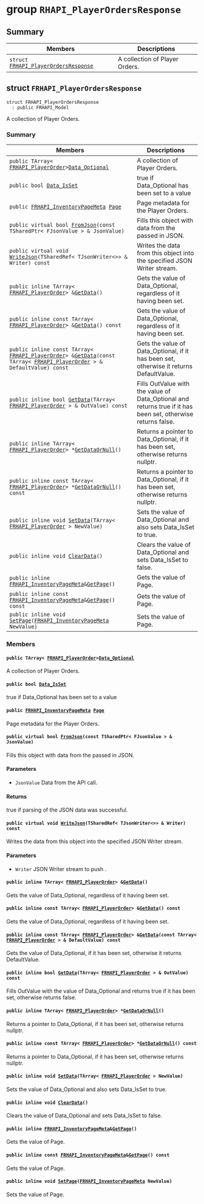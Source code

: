 # group `RHAPI_PlayerOrdersResponse` <a id="group__RHAPI__PlayerOrdersResponse"></a>

## Summary

 Members                        | Descriptions                                
--------------------------------|---------------------------------------------
`struct `[`FRHAPI_PlayerOrdersResponse`](#structFRHAPI__PlayerOrdersResponse) | A collection of Player Orders.

## struct `FRHAPI_PlayerOrdersResponse` <a id="structFRHAPI__PlayerOrdersResponse"></a>

```
struct FRHAPI_PlayerOrdersResponse
  : public FRHAPI_Model
```

A collection of Player Orders.

### Summary

 Members                        | Descriptions                                
--------------------------------|---------------------------------------------
`public TArray< `[`FRHAPI_PlayerOrder`](RHAPI_PlayerOrder.md#structFRHAPI__PlayerOrder)` > `[`Data_Optional`](#structFRHAPI__PlayerOrdersResponse_1a9b5ab0f08df600c223c5be96df84401d) | A collection of Player Orders.
`public bool `[`Data_IsSet`](#structFRHAPI__PlayerOrdersResponse_1a53ee2928956e233c882bcc3352ae89ac) | true if Data_Optional has been set to a value
`public `[`FRHAPI_InventoryPageMeta`](RHAPI_InventoryPageMeta.md#structFRHAPI__InventoryPageMeta)` `[`Page`](#structFRHAPI__PlayerOrdersResponse_1a8a09919a81cb7fba37cf1166d9b60f2a) | Page metadata for the Player Orders.
`public virtual bool `[`FromJson`](#structFRHAPI__PlayerOrdersResponse_1a418f61fd5f024d525d0da70fc2d59a49)`(const TSharedPtr< FJsonValue > & JsonValue)` | Fills this object with data from the passed in JSON.
`public virtual void `[`WriteJson`](#structFRHAPI__PlayerOrdersResponse_1a8555587cb327c4845ebd18ab880527e5)`(TSharedRef< TJsonWriter<>> & Writer) const` | Writes the data from this object into the specified JSON Writer stream.
`public inline TArray< `[`FRHAPI_PlayerOrder`](RHAPI_PlayerOrder.md#structFRHAPI__PlayerOrder)` > & `[`GetData`](#structFRHAPI__PlayerOrdersResponse_1ad76e699d2da7462a33fe3366e3d6e6a6)`()` | Gets the value of Data_Optional, regardless of it having been set.
`public inline const TArray< `[`FRHAPI_PlayerOrder`](RHAPI_PlayerOrder.md#structFRHAPI__PlayerOrder)` > & `[`GetData`](#structFRHAPI__PlayerOrdersResponse_1aa0ce4977b6a8afa0b638726a94dcd3b0)`() const` | Gets the value of Data_Optional, regardless of it having been set.
`public inline const TArray< `[`FRHAPI_PlayerOrder`](RHAPI_PlayerOrder.md#structFRHAPI__PlayerOrder)` > & `[`GetData`](#structFRHAPI__PlayerOrdersResponse_1aaaee20124fe860f9661d8f2fe31f0727)`(const TArray< `[`FRHAPI_PlayerOrder`](RHAPI_PlayerOrder.md#structFRHAPI__PlayerOrder)` > & DefaultValue) const` | Gets the value of Data_Optional, if it has been set, otherwise it returns DefaultValue.
`public inline bool `[`GetData`](#structFRHAPI__PlayerOrdersResponse_1a90d4b437c35f15baf0d835b7cd43c4d5)`(TArray< `[`FRHAPI_PlayerOrder`](RHAPI_PlayerOrder.md#structFRHAPI__PlayerOrder)` > & OutValue) const` | Fills OutValue with the value of Data_Optional and returns true if it has been set, otherwise returns false.
`public inline TArray< `[`FRHAPI_PlayerOrder`](RHAPI_PlayerOrder.md#structFRHAPI__PlayerOrder)` > * `[`GetDataOrNull`](#structFRHAPI__PlayerOrdersResponse_1a02137244a73038499960c97d08e715dd)`()` | Returns a pointer to Data_Optional, if it has been set, otherwise returns nullptr.
`public inline const TArray< `[`FRHAPI_PlayerOrder`](RHAPI_PlayerOrder.md#structFRHAPI__PlayerOrder)` > * `[`GetDataOrNull`](#structFRHAPI__PlayerOrdersResponse_1aaa57c08fd59616f7d7f2a75d55f88436)`() const` | Returns a pointer to Data_Optional, if it has been set, otherwise returns nullptr.
`public inline void `[`SetData`](#structFRHAPI__PlayerOrdersResponse_1a0bdc148248e6ff73e014b9ad2f6beec9)`(TArray< `[`FRHAPI_PlayerOrder`](RHAPI_PlayerOrder.md#structFRHAPI__PlayerOrder)` > NewValue)` | Sets the value of Data_Optional and also sets Data_IsSet to true.
`public inline void `[`ClearData`](#structFRHAPI__PlayerOrdersResponse_1ad6f65b52067db43d4ee56fcd0c3154be)`()` | Clears the value of Data_Optional and sets Data_IsSet to false.
`public inline `[`FRHAPI_InventoryPageMeta`](RHAPI_InventoryPageMeta.md#structFRHAPI__InventoryPageMeta)` & `[`GetPage`](#structFRHAPI__PlayerOrdersResponse_1a5bd79d7fe6f3248e6a235f109240bb05)`()` | Gets the value of Page.
`public inline const `[`FRHAPI_InventoryPageMeta`](RHAPI_InventoryPageMeta.md#structFRHAPI__InventoryPageMeta)` & `[`GetPage`](#structFRHAPI__PlayerOrdersResponse_1a163356eaae70f3de59d40dfa53c6d282)`() const` | Gets the value of Page.
`public inline void `[`SetPage`](#structFRHAPI__PlayerOrdersResponse_1ad6ebd309447418e0da39b0689bcc5116)`(`[`FRHAPI_InventoryPageMeta`](RHAPI_InventoryPageMeta.md#structFRHAPI__InventoryPageMeta)` NewValue)` | Sets the value of Page.

### Members

#### `public TArray< `[`FRHAPI_PlayerOrder`](RHAPI_PlayerOrder.md#structFRHAPI__PlayerOrder)` > `[`Data_Optional`](#structFRHAPI__PlayerOrdersResponse_1a9b5ab0f08df600c223c5be96df84401d) <a id="structFRHAPI__PlayerOrdersResponse_1a9b5ab0f08df600c223c5be96df84401d"></a>

A collection of Player Orders.

#### `public bool `[`Data_IsSet`](#structFRHAPI__PlayerOrdersResponse_1a53ee2928956e233c882bcc3352ae89ac) <a id="structFRHAPI__PlayerOrdersResponse_1a53ee2928956e233c882bcc3352ae89ac"></a>

true if Data_Optional has been set to a value

#### `public `[`FRHAPI_InventoryPageMeta`](RHAPI_InventoryPageMeta.md#structFRHAPI__InventoryPageMeta)` `[`Page`](#structFRHAPI__PlayerOrdersResponse_1a8a09919a81cb7fba37cf1166d9b60f2a) <a id="structFRHAPI__PlayerOrdersResponse_1a8a09919a81cb7fba37cf1166d9b60f2a"></a>

Page metadata for the Player Orders.

#### `public virtual bool `[`FromJson`](#structFRHAPI__PlayerOrdersResponse_1a418f61fd5f024d525d0da70fc2d59a49)`(const TSharedPtr< FJsonValue > & JsonValue)` <a id="structFRHAPI__PlayerOrdersResponse_1a418f61fd5f024d525d0da70fc2d59a49"></a>

Fills this object with data from the passed in JSON.

#### Parameters
* `JsonValue` Data from the API call.

#### Returns
true if parsing of the JSON data was successful.

#### `public virtual void `[`WriteJson`](#structFRHAPI__PlayerOrdersResponse_1a8555587cb327c4845ebd18ab880527e5)`(TSharedRef< TJsonWriter<>> & Writer) const` <a id="structFRHAPI__PlayerOrdersResponse_1a8555587cb327c4845ebd18ab880527e5"></a>

Writes the data from this object into the specified JSON Writer stream.

#### Parameters
* `Writer` JSON Writer stream to push .

#### `public inline TArray< `[`FRHAPI_PlayerOrder`](RHAPI_PlayerOrder.md#structFRHAPI__PlayerOrder)` > & `[`GetData`](#structFRHAPI__PlayerOrdersResponse_1ad76e699d2da7462a33fe3366e3d6e6a6)`()` <a id="structFRHAPI__PlayerOrdersResponse_1ad76e699d2da7462a33fe3366e3d6e6a6"></a>

Gets the value of Data_Optional, regardless of it having been set.

#### `public inline const TArray< `[`FRHAPI_PlayerOrder`](RHAPI_PlayerOrder.md#structFRHAPI__PlayerOrder)` > & `[`GetData`](#structFRHAPI__PlayerOrdersResponse_1aa0ce4977b6a8afa0b638726a94dcd3b0)`() const` <a id="structFRHAPI__PlayerOrdersResponse_1aa0ce4977b6a8afa0b638726a94dcd3b0"></a>

Gets the value of Data_Optional, regardless of it having been set.

#### `public inline const TArray< `[`FRHAPI_PlayerOrder`](RHAPI_PlayerOrder.md#structFRHAPI__PlayerOrder)` > & `[`GetData`](#structFRHAPI__PlayerOrdersResponse_1aaaee20124fe860f9661d8f2fe31f0727)`(const TArray< `[`FRHAPI_PlayerOrder`](RHAPI_PlayerOrder.md#structFRHAPI__PlayerOrder)` > & DefaultValue) const` <a id="structFRHAPI__PlayerOrdersResponse_1aaaee20124fe860f9661d8f2fe31f0727"></a>

Gets the value of Data_Optional, if it has been set, otherwise it returns DefaultValue.

#### `public inline bool `[`GetData`](#structFRHAPI__PlayerOrdersResponse_1a90d4b437c35f15baf0d835b7cd43c4d5)`(TArray< `[`FRHAPI_PlayerOrder`](RHAPI_PlayerOrder.md#structFRHAPI__PlayerOrder)` > & OutValue) const` <a id="structFRHAPI__PlayerOrdersResponse_1a90d4b437c35f15baf0d835b7cd43c4d5"></a>

Fills OutValue with the value of Data_Optional and returns true if it has been set, otherwise returns false.

#### `public inline TArray< `[`FRHAPI_PlayerOrder`](RHAPI_PlayerOrder.md#structFRHAPI__PlayerOrder)` > * `[`GetDataOrNull`](#structFRHAPI__PlayerOrdersResponse_1a02137244a73038499960c97d08e715dd)`()` <a id="structFRHAPI__PlayerOrdersResponse_1a02137244a73038499960c97d08e715dd"></a>

Returns a pointer to Data_Optional, if it has been set, otherwise returns nullptr.

#### `public inline const TArray< `[`FRHAPI_PlayerOrder`](RHAPI_PlayerOrder.md#structFRHAPI__PlayerOrder)` > * `[`GetDataOrNull`](#structFRHAPI__PlayerOrdersResponse_1aaa57c08fd59616f7d7f2a75d55f88436)`() const` <a id="structFRHAPI__PlayerOrdersResponse_1aaa57c08fd59616f7d7f2a75d55f88436"></a>

Returns a pointer to Data_Optional, if it has been set, otherwise returns nullptr.

#### `public inline void `[`SetData`](#structFRHAPI__PlayerOrdersResponse_1a0bdc148248e6ff73e014b9ad2f6beec9)`(TArray< `[`FRHAPI_PlayerOrder`](RHAPI_PlayerOrder.md#structFRHAPI__PlayerOrder)` > NewValue)` <a id="structFRHAPI__PlayerOrdersResponse_1a0bdc148248e6ff73e014b9ad2f6beec9"></a>

Sets the value of Data_Optional and also sets Data_IsSet to true.

#### `public inline void `[`ClearData`](#structFRHAPI__PlayerOrdersResponse_1ad6f65b52067db43d4ee56fcd0c3154be)`()` <a id="structFRHAPI__PlayerOrdersResponse_1ad6f65b52067db43d4ee56fcd0c3154be"></a>

Clears the value of Data_Optional and sets Data_IsSet to false.

#### `public inline `[`FRHAPI_InventoryPageMeta`](RHAPI_InventoryPageMeta.md#structFRHAPI__InventoryPageMeta)` & `[`GetPage`](#structFRHAPI__PlayerOrdersResponse_1a5bd79d7fe6f3248e6a235f109240bb05)`()` <a id="structFRHAPI__PlayerOrdersResponse_1a5bd79d7fe6f3248e6a235f109240bb05"></a>

Gets the value of Page.

#### `public inline const `[`FRHAPI_InventoryPageMeta`](RHAPI_InventoryPageMeta.md#structFRHAPI__InventoryPageMeta)` & `[`GetPage`](#structFRHAPI__PlayerOrdersResponse_1a163356eaae70f3de59d40dfa53c6d282)`() const` <a id="structFRHAPI__PlayerOrdersResponse_1a163356eaae70f3de59d40dfa53c6d282"></a>

Gets the value of Page.

#### `public inline void `[`SetPage`](#structFRHAPI__PlayerOrdersResponse_1ad6ebd309447418e0da39b0689bcc5116)`(`[`FRHAPI_InventoryPageMeta`](RHAPI_InventoryPageMeta.md#structFRHAPI__InventoryPageMeta)` NewValue)` <a id="structFRHAPI__PlayerOrdersResponse_1ad6ebd309447418e0da39b0689bcc5116"></a>

Sets the value of Page.

